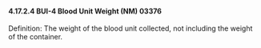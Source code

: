#### 4.17.2.4 BUI-4 Blood Unit Weight (NM) 03376

Definition: The weight of the blood unit collected, not including the weight of the container.
